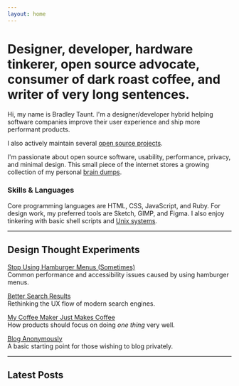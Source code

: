```yaml
---
layout: home
---
```


# Designer, developer, hardware tinkerer, open source advocate, consumer of dark roast coffee, and writer of very long sentences.

Hi, my name is Bradley Taunt. I'm a designer/developer hybrid helping software companies improve their user experience and ship more performant products.

I also actively maintain several [open source projects](/projects).

I'm passionate about open source software, usability, performance, privacy, and minimal design. This small piece of the internet stores a growing collection of my personal [brain dumps](/posts/dump).

### Skills & Languages

Core programming languages are HTML, CSS, JavaScript, and Ruby. For design work, my preferred tools are Sketch, GIMP, and Figma. I also enjoy tinkering with basic shell scripts and [Unix systems](/public/images/unix.gif).

---

## Design Thought Experiments

[Stop Using Hamburger Menus (Sometimes)](/posts/hamburgers)<br> Common performance and accessibility issues caused by using hamburger menus.

[Better Search Results](https://search.bt.ht)<br> Rethinking the UX flow of modern search engines.

[My Coffee Maker Just Makes Coffee](/posts/one-thing)<br> How products should focus on doing *one thing* very well.

[Blog Anonymously](https://anon.btxx.org)<br>A basic starting point for those wishing to blog privately.

---

## Latest Posts
